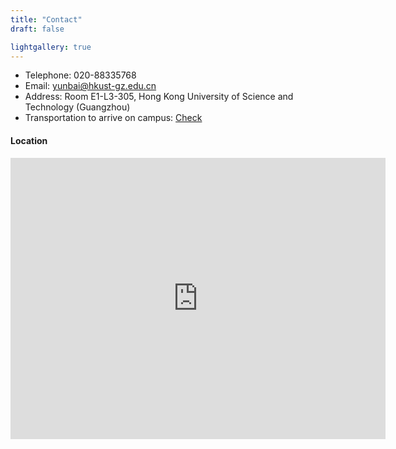 ```yaml
---
title: "Contact"
draft: false

lightgallery: true
---
```


- Telephone: 020-88335768
- Email: yunbai@hkust-gz.edu.cn
- Address: Room E1-L3-305, Hong Kong University of Science and Technology (Guangzhou)
- Transportation to arrive on campus: [Check](https://material.hkust-gz.edu.cn/wp-content/uploads/sites/2/2023/06/HKUSTGZ-Guidelines-on-Transportation-to-Arrive-on-Campus01.pdf)

#### Location

<iframe src="https://www.google.com/maps/embed?pb=!1m13!1m8!1m3!1d14702.658845401367!2d113.475886!3d22.888841!3m2!1i1024!2i768!4f13.1!3m2!1m1!2zMjLCsDUzJzE5LjgiTiAxMTPCsDI4JzMzLjIiRQ!5e0!3m2!1szh-CN!2shk!4v1713373468892!5m2!1szh-CN!2shk" width="600" height="450" style="border:0;" allowfullscreen="" loading="lazy" referrerpolicy="no-referrer-when-downgrade"></iframe>
